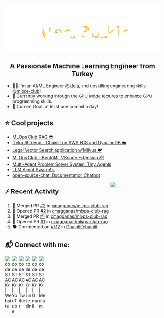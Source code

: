 <img src="./Mert.svg"></img>  

<h2 align="center">A Passionate Machine Learning Engineer from Turkey</h2>

- 🧙‍♂️ I'm an AI/ML Engineer [@kloia](https://www.linkedin.com/company/kloia/), and upskilling engineering skills [@mlops-club](https://www.linkedin.com/company/mlops-club/)!
- 🔭 Currently working through the [GPU Mode](https://www.youtube.com/channel/UCJgIbYl6C5no72a0NUAPcTA) lectures to enhance GPU programming skills..
- 🌅 Current Goal: at least one commit a day! 

 

 ## ⭐ Cool projects

<!---* [MIT-Stanford based Self-Taught-Degree](https://github.com/mertbozkir/self-taught-degree)📌 -->
 
<!---* * [👊 Project D: Riot Games Data Science](https://github.com/mertbozkir/Riot-Games-Data-Science) -->
* [MLOps Club RAG 😎](https://github.com/cmagganas/mlops-club-rag)
* [Deku AI friend - Chainlit on AWS ECS and DynamoDB ☁️](https://www.youtube.com/watch?v=lroZqEkjxlA)
* [Legal Vector Search application w/Milvus 🐦](https://github.com/dope-projects/legal-vector-search)
* [MLOps Club - BentoML VScode Extension 📦](https://github.com/mlops-club/vscode-bentoml)
* [Multi-Agent Problem Solver System: Tiny Agents](https://github.com/PanoEvJ/Tiny_Agents/)
* [LLM Agent Swarm!💥](https://github.com/petterle-endeavors/llm-cdk-app-agent)
* [open-source-chat: Documentation Chatbot](https://github.com/mertbozkir/open-source-chat)

 <img align="right" src="https://media.giphy.com/media/LoBSGLlkRVWnd6SdxN/giphy.gif" width="160">


## ⚡ Recent Activity
<!--START_SECTION:activity-->
1. 🎉 Merged PR [#2](https://github.com/cmagganas/mlops-club-rag/pull/2) in [cmagganas/mlops-club-rag](https://github.com/cmagganas/mlops-club-rag)
2. 💪 Opened PR [#2](https://github.com/cmagganas/mlops-club-rag/pull/2) in [cmagganas/mlops-club-rag](https://github.com/cmagganas/mlops-club-rag)
3. 🎉 Merged PR [#1](https://github.com/cmagganas/mlops-club-rag/pull/1) in [cmagganas/mlops-club-rag](https://github.com/cmagganas/mlops-club-rag)
4. 💪 Opened PR [#1](https://github.com/cmagganas/mlops-club-rag/pull/1) in [cmagganas/mlops-club-rag](https://github.com/cmagganas/mlops-club-rag)
5. 🗣 Commented on [#512](https://github.com/Chainlit/chainlit/issues/512#issuecomment-2241227026) in [Chainlit/chainlit](https://github.com/Chainlit/chainlit)
<!--END_SECTION:activity-->

## 📬 Connect with me:

[<img align="left" alt="codeSTACKr | Website" width="22px" src="https://ghost.org/images/logos/ghost-logo-orb.png" />](https://www.mertbozkir.com)&nbsp;
[<img align="left" alt="codeSTACKr | YouTube" width="22px" src="https://cdn.jsdelivr.net/npm/simple-icons@v3/icons/youtube.svg" />](https://www.youtube.com/channel/UCXea7z2u1TsOd8FICU1EhIQ)&nbsp;
[<img align="left" alt="codeSTACKr | Twitter" width="22px" src="https://cdn.jsdelivr.net/npm/simple-icons@v3/icons/twitter.svg" />](https://twitter.com/mertbozkirr)&nbsp;
[<img align="left" alt="codeSTACKr | LinkedIn" width="22px" src="https://cdn.jsdelivr.net/npm/simple-icons@v3/icons/linkedin.svg" />](https://www.linkedin.com/in/mertbozkir/)&nbsp;
[<img align="left" alt="codeSTACKr | Gmail" width="22px" src="https://cdn.jsdelivr.net/npm/simple-icons@v3/icons/gmail.svg" />](mailto:mert.bozkirr@gmail.com)&nbsp;
[<img align="left" alt="codeSTACKr | Medium" width="22px" src="https://cdn.jsdelivr.net/npm/simple-icons@v3/icons/medium.svg" />](https://medium.com/@mertbozkir)&nbsp;


<!--
![](./profile-3d-contrib/profile-night-rainbow.svg)

<p>
  <img width="48%" src="https://github-readme-stats.vercel.app/api?username=mertbozkir&show_icons=true&theme=tokyonight" />
  <img width="48%" src="https://github-readme-streak-stats.herokuapp.com/?user=mertbozkir&theme=tokyonight" />
</p>
-->
